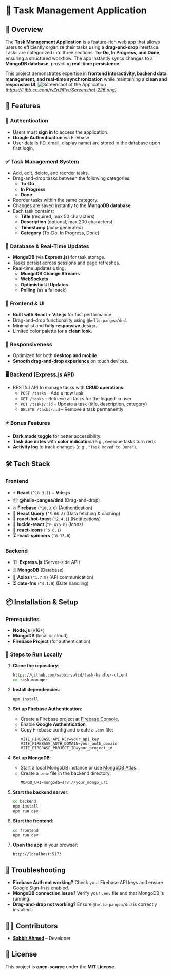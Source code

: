 # 📝 Task Management Application

## 📌 Overview
The **Task Management Application** is a feature-rich web app that allows users to efficiently organize their tasks using a **drag-and-drop** interface. Tasks are categorized into three sections: **To-Do, In Progress, and Done**, ensuring a structured workflow. The app instantly syncs changes to a **MongoDB database**, providing **real-time persistence**.

This project demonstrates expertise in **frontend interactivity, backend data management, and real-time synchronization** while maintaining a **clean and responsive UI**.
![Screenshot of the Application](#)  
*(https://i.ibb.co.com/wZn2jPvt/Screenshot-226.png)*
## 🚀 Features
### 🔐 Authentication
- Users must **sign in** to access the application.
- **Google Authentication** via Firebase.
- User details (ID, email, display name) are stored in the database upon first login.

### ✅ Task Management System
- Add, edit, delete, and reorder tasks.
- Drag-and-drop tasks between the following categories:
  - **To-Do**
  - **In Progress**
  - **Done**
- Reorder tasks within the same category.
- Changes are saved instantly to the **MongoDB database**.
- Each task contains:
  - **Title** (required, max 50 characters)
  - **Description** (optional, max 200 characters)
  - **Timestamp** (auto-generated)
  - **Category** (To-Do, In Progress, Done)

### 📂 Database & Real-Time Updates
- **MongoDB** (via **Express.js**) for task storage.
- Tasks persist across sessions and page refreshes.
- Real-time updates using:
  - **MongoDB Change Streams**
  - **WebSockets**
  - **Optimistic UI Updates**
  - **Polling** (as a fallback)

### 🎨 Frontend & UI
- **Built with React + Vite.js** for fast performance.
- Drag-and-drop functionality using `@hello-pangea/dnd`.
- Minimalist and **fully responsive** design.
- Limited color palette for a **clean look**.

### 📱 Responsiveness
- Optimized for both **desktop and mobile**.
- **Smooth drag-and-drop experience** on touch devices.

### 🖥️ Backend (Express.js API)
- RESTful API to manage tasks with **CRUD operations**:
  - `POST /tasks` – Add a new task
  - `GET /tasks` – Retrieve all tasks for the logged-in user
  - `PUT /tasks/:id` – Update a task (title, description, category)
  - `DELETE /tasks/:id` – Remove a task permanently

### ⭐ Bonus Features
- **Dark mode toggle** for better accessibility.
- **Task due dates** with **color indicators** (e.g., overdue tasks turn red).
- **Activity log** to track changes (e.g., `"Task moved to Done"`).

## 🛠️ Tech Stack
### **Frontend**
- ⚡ **React** (`^18.3.1`) + **Vite.js**
- 📦 **@hello-pangea/dnd** (Drag-and-drop)
- 🔥 **Firebase** (`^10.8.0`) (Authentication)
- 🔄 **React Query** (`^5.66.8`) (Data fetching & caching)
- 🔔 **react-hot-toast** (`^2.4.1`) (Notifications)
- 🎨 **lucide-react** (`^0.475.0`) (Icons)
- 🌟 **react-icons** (`^5.0.1`)
- ⏳ **react-spinners** (`^0.15.0`)

### **Backend**
- 🏗 **Express.js** (Server-side API)
- 🗄 **MongoDB** (Database)
- 🔗 **Axios** (`^1.7.9`) (API communication)
- ⏳ **date-fns** (`^4.1.0`) (Date handling)

## 📦 Installation & Setup

### Prerequisites
- **Node.js** (v16+)
- **MongoDB** (local or cloud)
- **Firebase Project** (for authentication)

### 🔧 Steps to Run Locally

1. **Clone the repository**:
   ```bash
   https://github.com/sabbirsolid/task-handler-client
   cd task-manager
   ```

2. **Install dependencies**:
   ```bash
   npm install
   ```

3. **Set up Firebase Authentication**:
   - Create a Firebase project at [Firebase Console](https://console.firebase.google.com/).
   - Enable **Google Authentication**.
   - Copy Firebase config and create a `.env` file:
     ```env
     VITE_FIREBASE_API_KEY=your_api_key
     VITE_FIREBASE_AUTH_DOMAIN=your_auth_domain
     VITE_FIREBASE_PROJECT_ID=your_project_id
     ```

4. **Set up MongoDB**:
   - Start a local MongoDB instance or use [MongoDB Atlas](https://www.mongodb.com/atlas).
   - Create a `.env` file in the backend directory:
     ```env
     MONGO_URI=mongodb+srv://your_mongo_uri
     ```

5. **Start the backend server**:
   ```bash
   cd backend
   npm install
   npm run dev
   ```

6. **Start the frontend**:
   ```bash
   cd frontend
   npm run dev
   ```

7. **Open the app** in your browser:
   ```
   http://localhost:5173
   ```

## 🐛 Troubleshooting
- **Firebase Auth not working?** Check your Firebase API keys and ensure Google Sign-In is enabled.
- **MongoDB connection issue?** Verify your `.env` file and that MongoDB is running.
- **Drag-and-drop not working?** Ensure `@hello-pangea/dnd` is correctly installed.

## 👨‍💻 Contributors
- **[Sabbir Ahmed](https://github.com/sabbirsolid)** – Developer

## 📜 License
This project is **open-source** under the **MIT License**.
